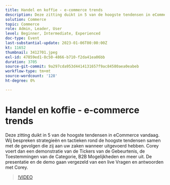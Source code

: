 ```yaml
---
title: Handel en koffie - e-commerce trends
description: Deze zitting duikt in 5 van de hoogste tendensen in eCommerce vandaag. Wij bespreken strategieën en tactieken rond de hoogste tendensen samen met de gevolgen die zij aan uw zaken wanneer uitgevoerd hebben. Corey voert dan een demonstratie van de Tickers van de Gebeurtenis, de Toestemmingen van de Categorie, B2B Mogelijkheden en meer uit. De presentatie en de demo gaan vergezeld van een live Vragen en antwoorden met Corey.
solution: Commerce
topic: Commerce
role: Admin, Leader, User
level: Beginner, Intermediate, Experienced
doc-type: Event
last-substantial-update: 2023-01-06T00:00:00Z
kt: 11652
thumbnail: 3412701.jpeg
exl-id: 47859ed1-8c50-4866-b710-f2da41ea06bb
duration: 3705
source-git-commit: 9a297cda953d4414131657f9ac84580aea0eabeb
workflow-type: tm+mt
source-wordcount: '128'
ht-degree: 0%

---
```


# Handel en koffie - e-commerce trends

Deze zitting duikt in 5 van de hoogste tendensen in eCommerce vandaag. Wij bespreken strategieën en tactieken rond de hoogste tendensen samen met de gevolgen die zij aan uw zaken wanneer uitgevoerd hebben. Corey voert dan een demonstratie van de Tickers van de Gebeurtenis, de Toestemmingen van de Categorie, B2B Mogelijkheden en meer uit. De presentatie en de demo gaan vergezeld van een live Vragen en antwoorden met Corey.

>[!VIDEO](https://video.tv.adobe.com/v/3412701/?quality=12&learn=on)
